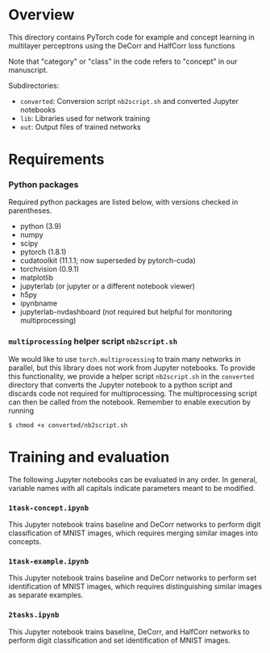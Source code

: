 # Overview

This directory contains PyTorch code for example and concept learning in multilayer perceptrons using the DeCorr and HalfCorr loss functions

Note that "category" or "class" in the code refers to "concept" in our manuscript.

Subdirectories:
- `converted`: Conversion script `nb2script.sh` and converted Jupyter notebooks
- `lib`: Libraries used for network training
- `out`: Output files of trained networks


# Requirements

### Python packages

Required python packages are listed below, with versions checked in parentheses.
- python (3.9)
- numpy
- scipy
- pytorch (1.8.1)
- cudatoolkit (11.1.1; now superseded by pytorch-cuda)
- torchvision (0.9.1)
- matplotlib
- jupyterlab (or jupyter or a different notebook viewer)
- h5py
- ipynbname
- jupyterlab-nvdashboard (not required but helpful for monitoring multiprocessing)

### `multiprocessing` helper script `nb2script.sh`

We would like to use `torch.multiprocessing` to train many networks in parallel, but this library does not work from Jupyter notebooks. To provide this functionality, we provide a helper script `nb2script.sh` in the `converted` directory that converts the Jupyter notebook to a python script and discards code not required for multiprocessing. The multiprocessing script can then be called from the notebook. Remember to enable execution by running
```console
$ chmod +x converted/nb2script.sh
```


# Training and evaluation

The following Jupyter notebooks can be evaluated in any order. In general, variable names with all capitals indicate parameters meant to be modified.

### `1task-concept.ipynb`

This Jupyter notebook trains baseline and DeCorr networks to perform digit classification of MNIST images, which requires merging similar images into concepts.

### `1task-example.ipynb`

This Jupyter notebook trains baseline and DeCorr networks to perform set identification of MNIST images, which requires distinguishing similar images as separate examples.

### `2tasks.ipynb`

This Jupyter notebook trains baseline, DeCorr, and HalfCorr networks to perform digit classification and set identification of MNIST images.